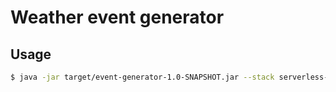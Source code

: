 # Weather event generator

## Usage

```bash
$ java -jar target/event-generator-1.0-SNAPSHOT.jar --stack serverless-weather
```
